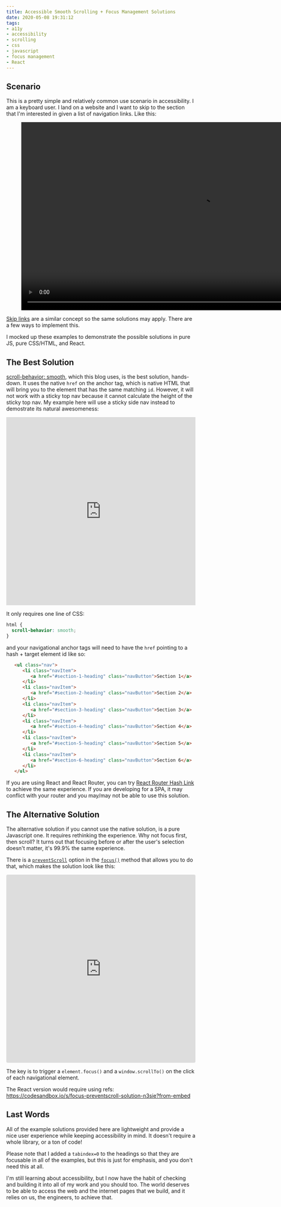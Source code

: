 ```yaml
---
title: Accessible Smooth Scrolling + Focus Management Solutions
date: 2020-05-08 19:31:12
tags:
- a11y
- accessibility
- scrolling
- css
- javascript
- focus management
- React
---
```

## Scenario
This is a pretty simple and relatively common use scenario in accessibility. I am a keyboard user. I land on a website and I want to skip to the section that I'm interested in given a list of navigation links. Like this:

<figure>
  <video controls="controls" width="960" height="500" name="Video Name" src="./demo.mov"></video>
</figure>

[Skip links](https://webaim.org/techniques/skipnav/) are a similar concept so the same solutions may apply. There are a few ways to implement this.

I mocked up these examples to demonstrate the possible solutions in pure JS, pure CSS/HTML, and React.

## The Best Solution
[scroll-behavior: smooth](https://developer.mozilla.org/en-US/docs/Web/CSS/scroll-behavior), which this blog uses, is the best solution, hands-down. It uses the native `href` on the anchor tag, which is native HTML that will bring you to the element that has the same matching `id`. However, it will not work with a sticky top nav because it cannot calculate the height of the sticky top nav. My example here will use a sticky side nav instead to demostrate its natural awesomeness:

<iframe height="500" style="width: 100%;" scrolling="no" title="scroll-behavior: smooth, a pure CSS solution" src="https://codepen.io/yanandcoffee/embed/zYvPMyW?height=500&theme-id=dark&default-tab=result" frameborder="no" allowtransparency="true" allowfullscreen="true">
  See the Pen <a href='https://codepen.io/yanandcoffee/pen/zYvPMyW'>scroll-behavior: smooth, a pure CSS solution</a> by Yan Li
  (<a href='https://codepen.io/yanandcoffee'>@yanandcoffee</a>) on <a href='https://codepen.io'>CodePen</a>.
</iframe>

It only requires one line of CSS:
```css
html {
  scroll-behavior: smooth;
}
```
and your navigational anchor tags will need to have the `href` pointing to a hash + target element id like so:
```html
   <ul class="nav">
      <li class="navItem">
         <a href="#section-1-heading" class="navButton">Section 1</a>
      </li>
      <li class="navItem">
         <a href="#section-2-heading" class="navButton">Section 2</a>
      </li>
      <li class="navItem">
         <a href="#section-3-heading" class="navButton">Section 3</a>
      </li>
      <li class="navItem">
         <a href="#section-4-heading" class="navButton">Section 4</a>
      </li>
      <li class="navItem">
         <a href="#section-5-heading" class="navButton">Section 5</a>
      </li>
      <li class="navItem">
         <a href="#section-6-heading" class="navButton">Section 6</a>
      </li>
   </ul>
```

If you are using React and React Router, you can try [React Router Hash Link](https://github.com/rafrex/react-router-hash-link) to achieve the same experience. If you are developing for a SPA, it may conflict with your router and you may/may not be able to use this solution.

## The Alternative Solution
The alternative solution if you cannot use the native solution, is a pure Javascript one. It requires rethinking the experience. Why not focus first, then scroll?  It turns out that focusing before or after the user's selection doesn't matter, it's 99.9% the same experience.

There is a [`preventScroll`](https://developer.mozilla.org/en-US/docs/Web/API/HTMLOrForeignElement/focus#Parameters) option in the [`focus()`](https://developer.mozilla.org/en-US/docs/Web/API/HTMLOrForeignElement/focus) method that allows you to do that, which makes the solution look like this:

<iframe
  src="https://codesandbox.io/embed/focus-preventscroll-true-solution-pure-js-bm6fe?autoresize=1?fontsize=14&hidenavigation=1&module=%2Fsrc%2Fcomponents%2Fnavs%2FPreventScrollNav.js&theme=dark"
  style="width:100%; height:500px; border:0; border-radius: 4px; overflow:hidden;"
  title="focus(), preventScroll solution"
  allow="accelerometer; ambient-light-sensor; camera; encrypted-media; geolocation; gyroscope; hid; microphone; midi; payment; usb; vr"
  sandbox="allow-forms allow-modals allow-popups allow-presentation allow-same-origin allow-scripts"
></iframe>

The key is to trigger a `element.focus()` and a `window.scrollTo()` on the click of each navigational element.

The React version would require using refs: https://codesandbox.io/s/focus-preventscroll-solution-n3sie?from-embed

## Last Words
All of the example solutions provided here are lightweight and provide a nice user experience while keeping accessibility in mind. It doesn't require a whole library, or a ton of code!

Please note that I added a `tabindex=0` to the headings so that they are focusable in all of the examples, but this is just for emphasis, and you don't need this at all.

I'm still learning about accessibility, but I now have the habit of checking and building it into all of my work and you should too. The world deserves to be able to access the web and the internet pages that we build, and it relies on us, the engineers, to achieve that.